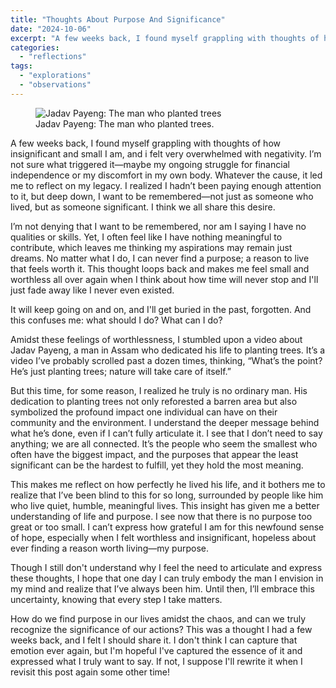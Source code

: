 ```yaml
---
title: "Thoughts About Purpose And Significance"
date: "2024-10-06"
excerpt: "A few weeks back, I found myself grappling with thoughts of how insignificant and small I am, and i felt very overwhelmed with negativity. I’m not sure what triggered it—maybe my ongoing struggle for financial independence or my discomfort in my own body. Whatever the cause, it led me to reflect on my legacy. I realized I hadn’t been paying enough attention to it, but deep down, I want to be remembered—not just as someone who lived, but as someone significant. I think we all share this desire."
categories: 
  - "reflections"
tags: 
  - "explorations"
  - "observations"
---
```

<figure class="align-center">
  <img src="{{ site.url }}{{ site.baseurl }}/assets/images/jadav-payeng.jpeg" alt="Jadav Payeng: The man who planted trees">
  <figcaption>Jadav Payeng: The man who planted trees.</figcaption>
</figure> 

A few weeks back, I found myself grappling with thoughts of how insignificant and small I am, and i felt very overwhelmed with negativity. I’m not sure what triggered it—maybe my ongoing struggle for financial independence or my discomfort in my own body. Whatever the cause, it led me to reflect on my legacy. I realized I hadn’t been paying enough attention to it, but deep down, I want to be remembered—not just as someone who lived, but as someone significant. I think we all share this desire.

I’m not denying that I want to be remembered, nor am I saying I have no qualities or skills. Yet, I often feel like I have nothing meaningful to contribute, which leaves me thinking my aspirations may remain just dreams. No matter what I do, I can never find a purpose; a reason to live that feels worth it. This thought loops back and makes me feel small and worthless all over again when I think about how time will never stop and I'll just fade away like I never even existed.

It will keep going on and on, and I'll get buried in the past, forgotten. And this confuses me: what should I do? What can I do?

Amidst these feelings of worthlessness, I stumbled upon a video about Jadav Payeng, a man in Assam who dedicated his life to planting trees. It’s a video I’ve probably scrolled past a dozen times, thinking, “What’s the point? He’s just planting trees; nature will take care of itself.”

But this time, for some reason, I realized he truly is no ordinary man. His dedication to planting trees not only reforested a barren area but also symbolized the profound impact one individual can have on their community and the environment. I understand the deeper message behind what he’s done, even if I can’t fully articulate it. I see that I don’t need to say anything; we are all connected. It’s the people who seem the smallest who often have the biggest impact, and the purposes that appear the least significant can be the hardest to fulfill, yet they hold the most meaning.

This makes me reflect on how perfectly he lived his life, and it bothers me to realize that I’ve been blind to this for so long, surrounded by people like him who live quiet, humble, meaningful lives. This insight has given me a better understanding of life and purpose. I see now that there is no purpose too great or too small. I can’t express how grateful I am for this newfound sense of hope, especially when I felt worthless and insignificant, hopeless about ever finding a reason worth living—my purpose.

Though I still don't understand why I feel the need to articulate and express these thoughts, I hope that one day I can truly embody the man I envision in my mind and realize that I’ve always been him. Until then, I’ll embrace this uncertainty, knowing that every step I take matters.

How do we find purpose in our lives amidst the chaos, and can we truly recognize the significance of our actions? This was a thought I had a few weeks back, and I felt I should share it. I don't think I can capture that emotion ever again, but I'm hopeful I've captured the essence of it and expressed what I truly want to say. If not, I suppose I'll rewrite it when I revisit this post again some other time!
